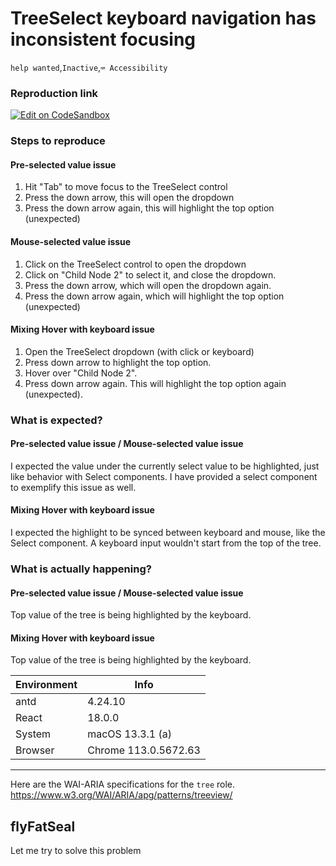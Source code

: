 # TreeSelect keyboard navigation has inconsistent focusing

`help wanted`,`Inactive`,`⌨️ Accessibility`

### Reproduction link

[![Edit on CodeSandbox](https://codesandbox.io/static/img/play-codesandbox.svg)](https://codesandbox.io/s/antd-reproduction-template-forked-mn31r2?file=/index.tsx)

### Steps to reproduce

#### Pre-selected value issue

1. Hit "Tab" to move focus to the TreeSelect control
2. Press the down arrow, this will open the dropdown
3. Press the down arrow again, this will highlight the top option (unexpected)

#### Mouse-selected value issue

1. Click on the TreeSelect control to open the dropdown
2. Click on "Child Node 2" to select it, and close the dropdown.
3. Press the down arrow, which will open the dropdown again.
4. Press the down arrow again, which will highlight the top option (unexpected)

#### Mixing Hover with keyboard issue

1. Open the TreeSelect dropdown (with click or keyboard)
2. Press down arrow to highlight the top option.
3. Hover over "Child Node 2".
4. Press down arrow again. This will highlight the top option again (unexpected).

### What is expected?

#### Pre-selected value issue / Mouse-selected value issue

I expected the value under the currently select value to be highlighted, just like behavior with Select components. I have provided a select component to exemplify this issue as well.

#### Mixing Hover with keyboard issue

I expected the highlight to be synced between keyboard and mouse, like the Select component. A keyboard input wouldn't start from the top of the tree.

### What is actually happening?

#### Pre-selected value issue / Mouse-selected value issue

Top value of the tree is being highlighted by the keyboard.

#### Mixing Hover with keyboard issue

Top value of the tree is being highlighted by the keyboard.

| Environment | Info                 |
| ----------- | -------------------- |
| antd        | 4.24.10              |
| React       | 18.0.0               |
| System      | macOS 13.3.1 (a)     |
| Browser     | Chrome 113.0.5672.63 |

---

Here are the WAI-ARIA specifications for the `tree` role. https://www.w3.org/WAI/ARIA/apg/patterns/treeview/

<!-- generated by ant-design-issue-helper. DO NOT REMOVE -->

## flyFatSeal

Let me try to solve this problem
